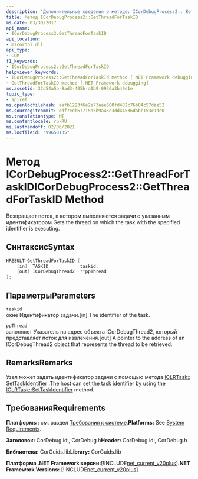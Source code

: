 ```yaml
---
description: 'Дополнительные сведения о методе: ICorDebugProcess2:: Жетсреадфортаскид'
title: Метод ICorDebugProcess2::GetThreadForTaskID
ms.date: 03/30/2017
api_name:
- ICorDebugProcess2.GetThreadForTaskID
api_location:
- mscordbi.dll
api_type:
- COM
f1_keywords:
- ICorDebugProcess2::GetThreadForTaskID
helpviewer_keywords:
- ICorDebugProcess2::GetThreadForTaskId method [.NET Framework debugging]
- GetThreadForTaskID method [.NET Framework debugging]
ms.assetid: 32d54a5b-8ad3-405b-a1b9-0936a3b49d1e
topic_type:
- apiref
ms.openlocfilehash: aafb1223f6e2e73aae600fd482c76b84c57dae52
ms.sourcegitcommit: ddf7edb67715a5b9a45e3dd44536dabc153c1de0
ms.translationtype: MT
ms.contentlocale: ru-RU
ms.lasthandoff: 02/06/2021
ms.locfileid: "99650135"
---
```

# <a name="icordebugprocess2getthreadfortaskid-method"></a><span data-ttu-id="1ee24-103">Метод ICorDebugProcess2::GetThreadForTaskID</span><span class="sxs-lookup"><span data-stu-id="1ee24-103">ICorDebugProcess2::GetThreadForTaskID Method</span></span>

<span data-ttu-id="1ee24-104">Возвращает поток, в котором выполняются задачи с указанным идентификатором.</span><span class="sxs-lookup"><span data-stu-id="1ee24-104">Gets the thread on which the task with the specified identifier is executing.</span></span>  
  
## <a name="syntax"></a><span data-ttu-id="1ee24-105">Синтаксис</span><span class="sxs-lookup"><span data-stu-id="1ee24-105">Syntax</span></span>  
  
```cpp  
HRESULT GetThreadForTaskID (  
    [in]  TASKID            taskid,  
    [out] ICorDebugThread2  **ppThread  
);  
```  
  
## <a name="parameters"></a><span data-ttu-id="1ee24-106">Параметры</span><span class="sxs-lookup"><span data-stu-id="1ee24-106">Parameters</span></span>  

 `taskid`  
 <span data-ttu-id="1ee24-107">окне Идентификатор задачи.</span><span class="sxs-lookup"><span data-stu-id="1ee24-107">[in] The identifier of the task.</span></span>  
  
 `ppThread`  
 <span data-ttu-id="1ee24-108">заполняет Указатель на адрес объекта ICorDebugThread2, который представляет поток для извлечения.</span><span class="sxs-lookup"><span data-stu-id="1ee24-108">[out] A pointer to the address of an ICorDebugThread2 object that represents the thread to be retrieved.</span></span>  
  
## <a name="remarks"></a><span data-ttu-id="1ee24-109">Remarks</span><span class="sxs-lookup"><span data-stu-id="1ee24-109">Remarks</span></span>  

 <span data-ttu-id="1ee24-110">Узел может задать идентификатор задачи с помощью метода [ICLRTask:: SetTaskIdentifier](../hosting/iclrtask-settaskidentifier-method.md) .</span><span class="sxs-lookup"><span data-stu-id="1ee24-110">The host can set the task identifier by using the [ICLRTask::SetTaskIdentifier](../hosting/iclrtask-settaskidentifier-method.md) method.</span></span>  
  
## <a name="requirements"></a><span data-ttu-id="1ee24-111">Требования</span><span class="sxs-lookup"><span data-stu-id="1ee24-111">Requirements</span></span>  

 <span data-ttu-id="1ee24-112">**Платформы:** см. раздел [Требования к системе](../../get-started/system-requirements.md).</span><span class="sxs-lookup"><span data-stu-id="1ee24-112">**Platforms:** See [System Requirements](../../get-started/system-requirements.md).</span></span>  
  
 <span data-ttu-id="1ee24-113">**Заголовок:** CorDebug.idl, CorDebug.h</span><span class="sxs-lookup"><span data-stu-id="1ee24-113">**Header:** CorDebug.idl, CorDebug.h</span></span>  
  
 <span data-ttu-id="1ee24-114">**Библиотека:** CorGuids.lib</span><span class="sxs-lookup"><span data-stu-id="1ee24-114">**Library:** CorGuids.lib</span></span>  
  
 <span data-ttu-id="1ee24-115">**Платформа .NET Framework версии:**[!INCLUDE[net_current_v20plus](../../../../includes/net-current-v20plus-md.md)]</span><span class="sxs-lookup"><span data-stu-id="1ee24-115">**.NET Framework Versions:** [!INCLUDE[net_current_v20plus](../../../../includes/net-current-v20plus-md.md)]</span></span>
